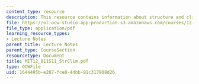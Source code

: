 ```yaml
---
content_type: resource
description: This resource contains information about structure and climatology.
file: https://ol-ocw-studio-app-production.s3.amazonaws.com/courses/12-811-tropical-meteorology-spring-2011/1644495be287fce84dbb91c317908d26_MIT12_811S11_StrClim.pdf
file_type: application/pdf
learning_resource_types:
- Lecture Notes
parent_title: Lecture Notes
parent_type: CourseSection
resourcetype: Document
title: MIT12_811S11_StrClim.pdf
type: OCWFile
uid: 1644495b-e287-fce8-4dbb-91c317908d26
---
```

